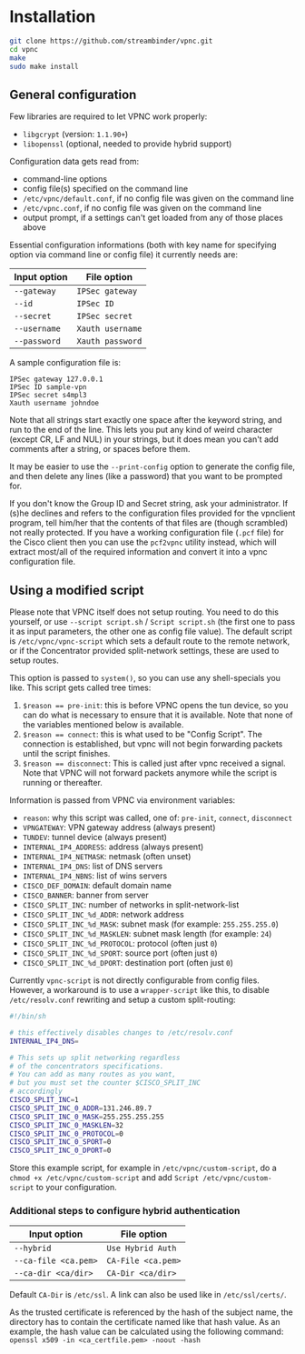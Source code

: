 # Installation

```bash
git clone https://github.com/streambinder/vpnc.git
cd vpnc
make
sudo make install
```

## General configuration

Few libraries are required to let VPNC work properly:

- `libgcrypt` (version: `1.1.90+`)
- `libopenssl` (optional, needed to provide hybrid support)

Configuration data gets read from:

- command-line options
- config file(s) specified on the command line
- `/etc/vpnc/default.conf`, if no config file was given on the command line
- `/etc/vpnc.conf`, if no config file was given on the command line
- output prompt, if a settings can't get loaded from any of those places above

Essential configuration informations (both with key name for specifying option via command line or config file) it currently needs are:

Input option | File option
------------ | ----------------
`--gateway`  | `IPSec gateway`
`--id`       | `IPSec ID`
`--secret`   | `IPSec secret`
`--username` | `Xauth username`
`--password` | `Xauth password`

A sample configuration file is:

```text
IPSec gateway 127.0.0.1
IPSec ID sample-vpn
IPSec secret s4mpl3
Xauth username johndoe
```

Note that all strings start exactly one space after the keyword string, and run to the end of the line. This lets you put any kind of weird character (except CR, LF and NUL) in your strings, but it does mean you can't add comments after a string, or spaces before them.

It may be easier to use the `--print-config` option to generate the config file, and then delete any lines (like a password) that you want to be prompted for.

If you don't know the Group ID and Secret string, ask your administrator. If (s)he declines and refers to the configuration files provided for the vpnclient program, tell him/her that the contents of that files are (though scrambled) not really protected. If you have a working configuration file (`.pcf` file) for the Cisco client then you can use the `pcf2vpnc` utility instead, which will extract most/all of the required information and convert it into a vpnc configuration file.

## Using a modified script

Please note that VPNC itself does not setup routing. You need to do this yourself, or use `--script script.sh` / `Script script.sh` (the first one to pass it as input parameters, the other one as config file value). The default script is `/etc/vpnc/vpnc-script` which sets a default route to the remote network, or if the Concentrator provided split-network settings, these are used to setup routes.

This option is passed to `system()`, so you can use any shell-specials you like. This script gets called tree times:

1. `$reason == pre-init`: this is before VPNC opens the tun device, so you can do what is necessary to ensure that it is available. Note that none of the variables mentioned below is available.
2. `$reason == connect`: this is what used to be "Config Script". The connection is established, but vpnc will not begin forwarding packets until the script finishes.
3. `$reason == disconnect`: This is called just after vpnc received a signal. Note that VPNC will not forward packets anymore while the script is running or thereafter.

Information is passed from VPNC via environment variables:

- `reason`: why this script was called, one of: `pre-init`, `connect`, `disconnect`
- `VPNGATEWAY`: VPN gateway address (always present)
- `TUNDEV`: tunnel device (always present)
- `INTERNAL_IP4_ADDRESS`: address (always present)
- `INTERNAL_IP4_NETMASK`: netmask (often unset)
- `INTERNAL_IP4_DNS`: list of DNS servers
- `INTERNAL_IP4_NBNS`: list of wins servers
- `CISCO_DEF_DOMAIN`: default domain name
- `CISCO_BANNER`: banner from server
- `CISCO_SPLIT_INC`: number of networks in split-network-list
- `CISCO_SPLIT_INC_%d_ADDR`: network address
- `CISCO_SPLIT_INC_%d_MASK`: subnet mask (for example: `255.255.255.0`)
- `CISCO_SPLIT_INC_%d_MASKLEN`: subnet mask length (for example: `24`)
- `CISCO_SPLIT_INC_%d_PROTOCOL`: protocol (often just `0`)
- `CISCO_SPLIT_INC_%d_SPORT`: source port (often just `0`)
- `CISCO_SPLIT_INC_%d_DPORT`: destination port (often just `0`)

Currently `vpnc-script` is not directly configurable from config files. However, a workaround is to use a `wrapper-script` like this, to disable `/etc/resolv.conf` rewriting and setup a custom split-routing:

```bash
#!/bin/sh

# this effectively disables changes to /etc/resolv.conf
INTERNAL_IP4_DNS=

# This sets up split networking regardless
# of the concentrators specifications.
# You can add as many routes as you want,
# but you must set the counter $CISCO_SPLIT_INC
# accordingly
CISCO_SPLIT_INC=1
CISCO_SPLIT_INC_0_ADDR=131.246.89.7
CISCO_SPLIT_INC_0_MASK=255.255.255.255
CISCO_SPLIT_INC_0_MASKLEN=32
CISCO_SPLIT_INC_0_PROTOCOL=0
CISCO_SPLIT_INC_0_SPORT=0
CISCO_SPLIT_INC_0_DPORT=0
```

Store this example script, for example in `/etc/vpnc/custom-script`, do a `chmod +x /etc/vpnc/custom-script` and add `Script /etc/vpnc/custom-script` to your configuration.

### Additional steps to configure hybrid authentication

Input option         | File option
-------------------- | ------------------
`--hybrid`           | `Use Hybrid Auth`
`--ca-file <ca.pem>` | `CA-File <ca.pem>`
`--ca-dir <ca/dir>`  | `CA-Dir <ca/dir>`

Default `CA-Dir` is `/etc/ssl`. A link can also be used like in `/etc/ssl/certs/`.

As the trusted certificate is referenced by the hash of the subject name, the directory has to contain the certificate named like that hash value. As an example, the hash value can be calculated using the following command: `openssl x509 -in <ca_certfile.pem> -noout -hash`
